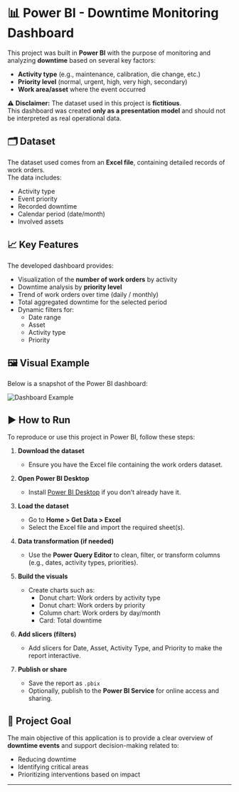 # 📊 Power BI - Downtime Monitoring Dashboard

This project was built in **Power BI** with the purpose of monitoring and analyzing **downtime** based on several key factors:

- **Activity type** (e.g., maintenance, calibration, die change, etc.)
- **Priority level** (normal, urgent, high, very high, secondary)
- **Work area/asset** where the event occurred

⚠️ **Disclaimer:** The dataset used in this project is **fictitious**.  
This dashboard was created **only as a presentation model** and should not be interpreted as real operational data.

## 🗂️ Dataset
The dataset used comes from an **Excel file**, containing detailed records of work orders.  
The data includes:
- Activity type
- Event priority
- Recorded downtime
- Calendar period (date/month)
- Involved assets

## 📈 Key Features
The developed dashboard provides:
- Visualization of the **number of work orders** by activity
- Downtime analysis by **priority level**
- Trend of work orders over time (daily / monthly)
- Total aggregated downtime for the selected period
- Dynamic filters for:
  - Date range
  - Asset
  - Activity type
  - Priority

## 🖼️ Visual Example
Below is a snapshot of the Power BI dashboard:

![Dashboard Example](617ee05e-7510-4897-9bbe-155ad930791f.png)

## ▶️ How to Run
To reproduce or use this project in Power BI, follow these steps:

1. **Download the dataset**  
   - Ensure you have the Excel file containing the work orders dataset.

2. **Open Power BI Desktop**  
   - Install [Power BI Desktop](https://powerbi.microsoft.com/desktop/) if you don’t already have it.

3. **Load the dataset**  
   - Go to **Home > Get Data > Excel**  
   - Select the Excel file and import the required sheet(s).

4. **Data transformation (if needed)**  
   - Use the **Power Query Editor** to clean, filter, or transform columns (e.g., dates, activity types, priorities).

5. **Build the visuals**  
   - Create charts such as:
     - Donut chart: Work orders by activity type  
     - Donut chart: Work orders by priority  
     - Column chart: Work orders by day/month  
     - Card: Total downtime  

6. **Add slicers (filters)**  
   - Add slicers for Date, Asset, Activity Type, and Priority to make the report interactive.

7. **Publish or share**  
   - Save the report as `.pbix`  
   - Optionally, publish to the **Power BI Service** for online access and sharing.

## 🎯 Project Goal
The main objective of this application is to provide a clear overview of **downtime events** and support decision-making related to:
- Reducing downtime
- Identifying critical areas
- Prioritizing interventions based on impact

---
